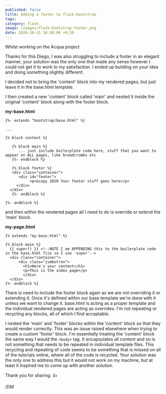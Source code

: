 ```yaml
---
published: false
title: Adding a footer to flask-bootstrap
tags: 
category: flask
image: /images/flask-bootstrap-footer.png
date: 2020-10-15 10:30:00 +9:30
---
```


Whilst working on the Acqua project

Thanks for this Diego, I was also struggling to include a footer in an elegant manner, your solution was the only one that made any sense however I could not get it to work to my satisfaction. I ended up building on your idea and doing something slightly different.

I decided not to bring the 'content' block into my rendered pages, but just leave it in the base.html template. 

I then created a new 'content' block called 'main' and nested it inside the original 'content' block along with the footer block. 

**my-base.html**
```jinja2
{%- extends "bootstrap/base.html" %}

...

{% block content %}

   {% block main %}
	  ... just include boilerplate code here, stuff that you want to appear on ALL pages, like breadcrumbs etc
   {%- endblock %}
   
   {% block footer %}
   <div class="container">
	  <div id="footer">
		   <p>&copy 2020 Your footer stuff goes here</p>
	 </div>
  </div>
   {%- endblock %}

{%- endblock %}
```

and then within the rendered pages all I need to do is override or extend the 'main' block.

**my-page.html**
```jinja2
{% extends "my-base.html" %}

{% block main %}
  {{ super() }} <!--NOTE I am APPENDING this to the boilerplate code in the base.html file so I use 'super'-->
  <div class="container">
	  <div class="jumbotron">
		<h1>Here's your content</h1>
		<p>This is the index page</p>
		</div>
  </div>
{%- endblock %}
```

There is need to include the footer block again as we are not overriding it or extending it. Once it's defined within our base template we're done with it unless we want to change it. base.html is acting as a proper template and the individual rendered pages are acting as overrides. I'm not repeating or recycling any blocks, all of which I find acceptable. 

I nested the 'main' and 'footer' blocks within the 'content' block so that they would render correctly. This was an issue raised elsewhere when trying to create a custom 'footer' block. I'm essentially treating the 'content' block the same way I would the `<body>` tag. It encapsulates all content and so is not something that needs to be repeated in individual template files. This recycling and repeating of code seems to be something that is missed on all of the tutorials online, where all of the code is recycled.  Your solution was the only one to address this but it would not work on my machine, but at least it inspired me to come up with another solution.

Thank you for sharing. :+1: 

/DM
